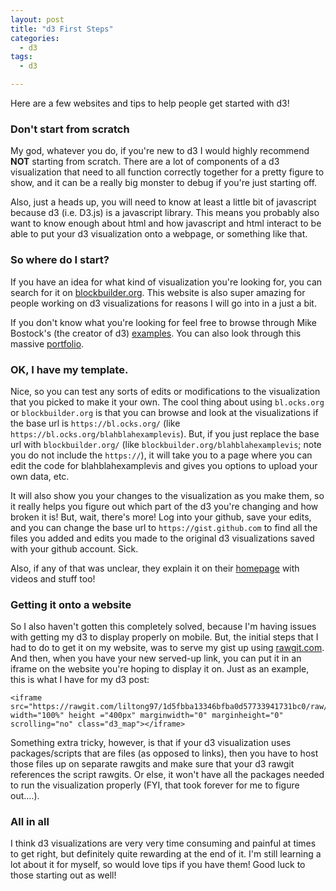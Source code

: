 ```yaml
---
layout: post
title: "d3 First Steps"
categories:
  - d3
tags:
  - d3

---
```

Here are a few websites and tips to help people get started with d3!

### Don't start from scratch
My god, whatever you do, if you're new to d3 I would highly recommend **NOT** starting from scratch. There are a lot of components of a d3 visualization that need to all function correctly together for a pretty figure to show, and it can be a really big monster to debug if you're just starting off. 

Also, just a heads up, you will need to know at least a little bit of javascript because d3 (i.e. D3.js) is a javascript library. This means you probably also want to know enough about html and how javascript and html interact to be able to put your d3 visualization onto a webpage, or something like that. 

### So where do I start?
If you have an idea for what kind of visualization you're looking for, you can search for it on [blockbuilder.org](http://blockbuilder.org/search). This website is also super amazing for people working on d3 visualizations for reasons I will go into in a just a bit.

If you don't know what you're looking for feel free to browse through Mike Bostock's (the creator of d3) [examples](https://bl.ocks.org/mbostock). You can also look through this massive [portfolio](http://bl.ocks.org/enjalot/raw/211bd42857358a60a936/). 

### OK, I have my template.
Nice, so you can test any sorts of edits or modifications to the visualization that you picked to make it your own. The cool thing about using `bl.ocks.org` or `blockbuilder.org` is that you can browse and look at the visualizations if the base url is `https://bl.ocks.org/` (like `https://bl.ocks.org/blahblahexamplevis`). But, if you just replace the base url with `blockbuilder.org/` (like `blockbuilder.org/blahblahexamplevis`; note you do not include the `https://`), it will take you to a page where you can edit the code for blahblahexamplevis and gives you options to upload your own data, etc. 

It will also show you your changes to the visualization as you make them, so it really helps you figure out which part of the d3 you're changing and how broken it is! But, wait, there's more! Log into your github, save your edits, and you can change the base url to `https://gist.github.com` to find all the files you added and edits you made to the original d3 visualizations saved with your github account. Sick. 

Also, if any of that was unclear, they explain it on their [homepage](http://blockbuilder.org/) with videos and stuff too! 


### Getting it onto a website
So I also haven't gotten this completely solved, because I'm having issues with getting my d3 to display properly on mobile. But, the initial steps that I had to do to get it on my website, was to serve my gist up using [rawgit.com](http://rawgit.com/). And then, when you have your new served-up link, you can put it in an iframe on the website you're hoping to display it on. Just as an example, this is what I have for my d3 post:

```
<iframe src="https://rawgit.com/liltong97/1d5fbba13346bfba0d57733941731bc0/raw/413fd92c0b9e1d8ad82c328a3c12a703f7767fd1/index.html" width="100%" height ="400px" marginwidth="0" marginheight="0" scrolling="no" class="d3_map"></iframe>
```

Something extra tricky, however, is that if your d3 visualization uses packages/scripts that are files (as opposed to links), then you have to host those files up on separate rawgits and make sure that your d3 rawgit references the script rawgits. Or else, it won't have all the packages needed to run the visualization properly (FYI, that took forever for me to figure out....).

### All in all
I think d3 visualizations are very very time consuming and painful at times to get right, but definitely quite rewarding at the end of it. I'm still learning a lot about it for myself, so would love tips if you have them! Good luck to those starting out as well! 






